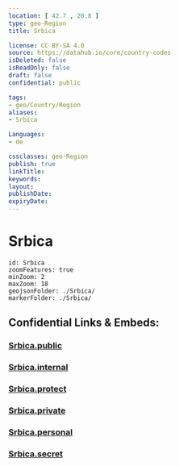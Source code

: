 ```yaml
---
location: [ 42.7 , 20.8 ] 
type: geo-Region
title: Srbica

license: CC BY-SA 4.0
source: https://datahub.io/core/country-codes
isDeleted: false
isReadOnly: false
draft: false
confidential: public

tags:
- geo/Country/Region
aliases:
- Srbica

Languages:
- de

cssclasses: geo-Region
publish: true
linkTitle: 
keywords: 
layout: 
publishDate: 
expiryDate: 
---
```


# Srbica

```leaflet
id: Srbica
zoomFeatures: true 
minZoom: 2 
maxZoom: 18
geojsonFolder: ./Srbica/
markerFolder: ./Srbica/
```


## Confidential Links & Embeds: 

### [Srbica.public](/_public/\Earth\Continent\Europe\Europe~South\Kosovo\districts~Kosovo\Kosovska_Mitrovica\counties~Kosovska_MitrovicaSrbica.public.md) 

### [Srbica.internal](/_internal/\Earth\Continent\Europe\Europe~South\Kosovo\districts~Kosovo\Kosovska_Mitrovica\counties~Kosovska_MitrovicaSrbica.internal.md) 

### [Srbica.protect](/_protect/\Earth\Continent\Europe\Europe~South\Kosovo\districts~Kosovo\Kosovska_Mitrovica\counties~Kosovska_MitrovicaSrbica.protect.md) 

### [Srbica.private](/_private/\Earth\Continent\Europe\Europe~South\Kosovo\districts~Kosovo\Kosovska_Mitrovica\counties~Kosovska_MitrovicaSrbica.private.md) 

### [Srbica.personal](/_personal/\Earth\Continent\Europe\Europe~South\Kosovo\districts~Kosovo\Kosovska_Mitrovica\counties~Kosovska_MitrovicaSrbica.personal.md) 

### [Srbica.secret](/_secret/\Earth\Continent\Europe\Europe~South\Kosovo\districts~Kosovo\Kosovska_Mitrovica\counties~Kosovska_MitrovicaSrbica.secret.md)

